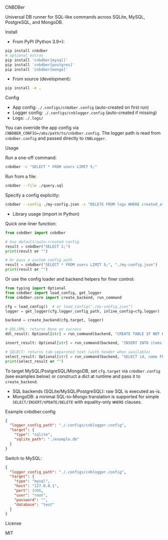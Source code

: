 CNBDBer

Universal DB runner for SQL-like commands across SQLite, MySQL, PostgreSQL, and MongoDB.

Install

- From PyPI (Python 3.9+):
```bash
pip install cnbdber
# optional extras
pip install 'cnbdber[mysql]'
pip install 'cnbdber[postgres]'
pip install 'cnbdber[mongo]'
```
- From source (development):
```bash
pip install -e .
```

Config

- App config: `./.configs/cnbdber.config` (auto-created on first run)
- Logger config: `./.configs/cnblogger.config` (auto-created if missing)
- Logs: `./.logs/`

You can override the app config via `CNBDBER_CONFIG=/abs/path/to/cnbdber.config`.
The logger path is read from `cnbdber.config` and passed directly to `CNBLogger`.

Usage

Run a one-off command:
```bash
cnbdber -c "SELECT * FROM users LIMIT 5;"
```
Run from a file:
```bash
cnbdber --file ./query.sql
```
Specify a config explicitly:
```bash
cnbdber --config ./my-config.json -c "DELETE FROM logs WHERE created_at < NOW() - INTERVAL 30 DAY;"
```

- Library usage (import in Python)

Quick one-liner function:

```python
from cnbdber import cnbdber

# Use default/auto-created config
result = cnbdber("SELECT 1;")
print(result or "")

# Or pass a custom config path
result = cnbdber("SELECT * FROM users LIMIT 5;", "./my-config.json")
print(result or "")
```

Or use the config loader and backend helpers for finer control:

```python
from typing import Optional
from cnbdber import load_config, get_logger
from cnbdber.core import create_backend, run_command

cfg = load_config()  # or load_config("./my-config.json")
logger = get_logger(cfg.logger_config_path, inline_config=cfg.logger)

backend = create_backend(cfg.target, logger)

# DDL/DML: returns None on success
ddl_result: Optional[str] = run_command(backend, "CREATE TABLE IF NOT EXISTS items(id INTEGER PRIMARY KEY, name TEXT);")

insert_result: Optional[str] = run_command(backend, "INSERT INTO items(name) VALUES ('alpha');")

# SELECT: returns tab-separated text (with header when available)
select_result: Optional[str] = run_command(backend, "SELECT id, name FROM items ORDER BY id;")
print(select_result or "")
```

To target MySQL/PostgreSQL/MongoDB, set `cfg.target` via `cnbdber.config` (see examples below) or construct a dict at runtime and pass it to `create_backend`.

- SQL backends (SQLite/MySQL/PostgreSQL): raw SQL is executed as-is.
- MongoDB: a minimal SQL-to-Mongo translation is supported for simple `SELECT/INSERT/UPDATE/DELETE` with equality-only `WHERE` clauses.

Example cnbdber.config

```json
{
  "logger_config_path": "./.configs/cnblogger.config",
  "target": {
    "type": "sqlite",
    "sqlite_path": "./example.db"
  }
}
```

Switch to MySQL:
```json
{
  "logger_config_path": "./.configs/cnblogger.config",
  "target": {
    "type": "mysql",
    "host": "127.0.0.1",
    "port": 3306,
    "user": "root",
    "password": "",
    "database": "test"
  }
}
```

License

MIT


